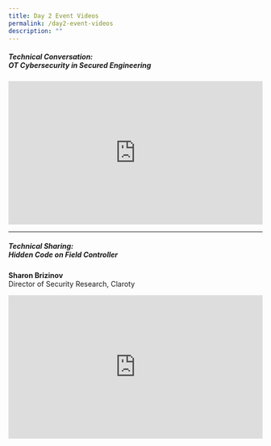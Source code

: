 ```yaml
---
title: Day 2 Event Videos
permalink: /day2-event-videos
description: ""
---
```





##### **Technical Conversation: <br> OT Cybersecurity in Secured Engineering**
<div class="video-container">
<iframe width="853" height="315" src="https://www.youtube.com/embed/fdpOseg9bs4" frameborder="0" allow="accelerometer; autoplay; encrypted-media; gyroscope; picture-in-picture" allowfullscreen></iframe></div>
<hr class="my-3 border-primary" />	

##### **Technical Sharing:<br>Hidden Code on Field Controller**

<b>Sharon Brizinov</b><br>Director of Security Research, Claroty<br>

<div class="video-container">
<iframe width="853" height="315" src="https://www.youtube.com/embed/_NL5YnLv9Z4" frameborder="0" allow="accelerometer; autoplay; encrypted-media; gyroscope; picture-in-picture" allowfullscreen></iframe></div>








<style type="text/css"> 
	    .video-container {
      position: relative;
      padding-bottom: 56.25%; /* 16:9 */
      height: 0;
    }
    .video-container iframe {
      position: absolute;
      top: 0;
      left: 0;
      width: 100%;
      height: 100%;
    }
	</style>